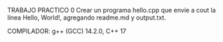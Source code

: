 TRABAJO PRACTICO 0
Crear un programa hello.cpp que envíe a cout la línea Hello, World!, agregando readme.md y output.txt.

COMPILADOR: g++ (GCC) 14.2.0, C++ 17
